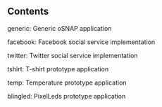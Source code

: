 
## Contents ##

generic:	Generic oSNAP application

facebook:	Facebook social service implementation

twitter:	Twitter social service implementation

tshirt:		T-shirt prototype application

temp:		Temperature prototype application

blingled:	PixelLeds prototype application


